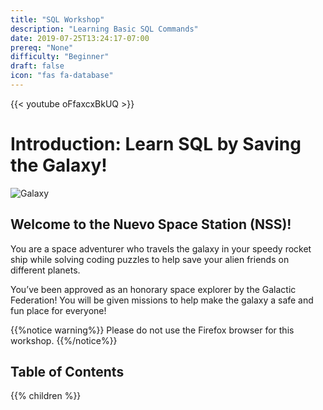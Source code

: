 ```yaml
---
title: "SQL Workshop"
description: "Learning Basic SQL Commands"
date: 2019-07-25T13:24:17-07:00
prereq: "None"
difficulty: "Beginner"
draft: false
icon: "fas fa-database"
---
```

{{< youtube oFfaxcxBkUQ >}}

# Introduction: Learn SQL by Saving the Galaxy!

![Galaxy](media/Galaxy.png)

## Welcome to the Nuevo Space Station (NSS)! 

You are a space adventurer who travels the galaxy in your speedy rocket ship while solving coding puzzles to help save your alien friends on different planets.
 
You’ve been approved as an honorary space explorer by the Galactic Federation! You will be given missions to help make the galaxy a safe and fun place for everyone!

{{%notice warning%}}
Please do not use the Firefox browser for this workshop.
{{%/notice%}}

## Table of Contents

{{% children %}}
